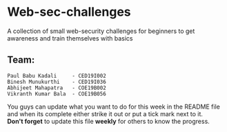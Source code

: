# Web-sec-challenges
A collection of small web-security challenges for beginners to get awareness and train themselves with basics

 ## Team:
 ```
 Paul Babu Kadali     - CED19I002
 Binesh Munukurthi    - CED19I036
 Abhijeet Mahapatra   - COE19B002
 Vikranth Kumar Bala  - COE19B056 
 ```
You guys can update what you want to do for this week in the README file and when its complete either strike it out or put a tick mark next to it.         
**Don't forget** to update this file **weekly** for others to know the progress.
